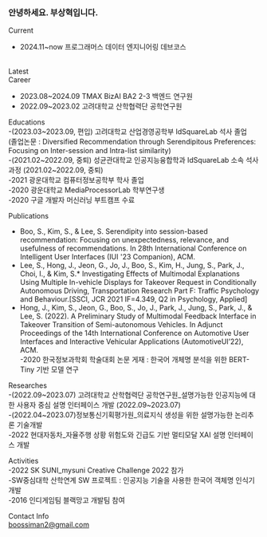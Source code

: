 <h3>안녕하세요. 부상혁입니다.</h3>

Current<br>
 - 2024.11~now 프로그래머스 데이터 엔지니어링 데브코스 <br><br>

Latest<br>
Career<br>
 - 2023.08~2024.09  TMAX BizAI BA2 2-3 백엔드 연구원 <br>
 - 2022.09~2023.02 고려대학교 산학협력단 공학연구원 <br>

Educations<br>
 -(2023.03\~2023.09, 편입) 고려대학교 산업경영공학부 IdSquareLab 석사 졸업 <br>
  (졸업논문 : Diversified Recommendation through Serendipitous Preferences: Focusing on Inter-session and Intra-list similarity)<br>
 -(2021.02\~2022.09, 중퇴) 성균관대학교 인공지능융합학과 IdSquareLab 소속 석사과정 (2021.02\~2022.09, 중퇴)<br>
 -2021 광운대학교 컴퓨터정보공학부 학사 졸업<br>
 -2020 광운대학교 MediaProcessorLab 학부연구생<br>
 -2020 구글 개발자 머신러닝 부트캠프 수료<br>
 
Publications<br>
 - Boo, S., Kim, S., & Lee, S. Serendipity into session-based recommendation: Focusing on unexpectedness, relevance, and usefulness of recommendations. In 28th International Conference on Intelligent User Interfaces (IUI '23 Companion), ACM. <br>
 - Lee, S., Hong, J., Jeon, G., Jo, J., Boo, S., Kim, H., Jung, S., Park, J., Choi, I., &  Kim, S.* Investigating Effects of Multimodal Explanations Using Multiple In-vehicle Displays for Takeover Request in Conditionally Autonomous Driving, Transportation Research Part F: Traffic Psychology and Behaviour.[SSCI, JCR 2021 IF=4.349, Q2 in Psychology, Applied] <br>
 - Hong, J., Kim, S., Jeon, G., Boo, S., Jo, J., Park, J., Jung, S., Park, J., & Lee, S. (2022).  A Preliminary Study of Multimodal Feedback Interface in Takeover Transition of Semi-autonomous Vehicles. In Adjunct Proceedings of the 14th International Conference on Automotive User Interfaces and Interactive Vehicular Applications (AutomotiveUI’22), ACM.<br>
 -2020 한국정보과학회 학술대회 논문 게재 : 한국어 개체명 분석을 위한 BERT-Tiny 기반 모델 연구<br>
 
Researches<br>
 -(2022.09\~2023.07) 고려대학교 산학협력단 공학연구원_설명가능한 인공지능에 대한 사용자 중심 설명 인터페이스 개발 (2022.09\~2023.07)<br>
 -(2022.04\~2023.07)정보통신기획평가원_의료지식 생성을 위한 설명가능한 논리추론 기술개발<br>
 -2022 현대자동차_자율주행 상황 위험도와 긴급도 기반 멀티모달 XAI 설명 인터페이스 개발<br>

Activities<br>
 -2022 SK SUNI_mysuni Creative Challenge 2022 참가<br>
 -SW중심대학 산학연계 SW 프로젝트 : 인공지능 기술을 사용한 한국어 객체명 인식기 개발<br>
 -2016 인디게임팀 블랙망고 개발팀 참여<br>

Contact Info<br>
boossiman2@gmail.com<br>
